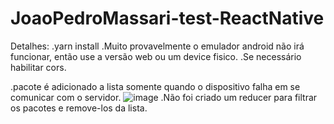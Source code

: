 # JoaoPedroMassari-test-ReactNative

Detalhes:
.yarn install
.Muito provavelmente o emulador android não irá funcionar, então use a versão web ou um device fisico.
.Se necessário habilitar cors.

.pacote é adicionado a lista somente quando o dispositivo falha em se comunicar com o servidor.
![image](https://user-images.githubusercontent.com/97138488/170139976-85abe285-c2b7-4e01-b76b-e47b3c9e20f3.png)
.Não foi criado um reducer para filtrar os pacotes e remove-los da lista.

